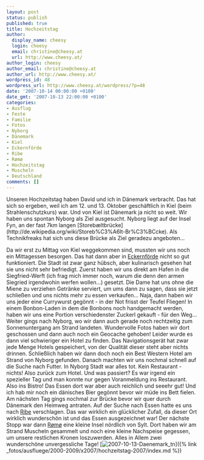 ```yaml
---
layout: post
status: publish
published: true
title: Hochzeitstag
author:
  display_name: cheesy
  login: cheesy
  email: christine@cheesy.at
  url: http://www.cheesy.at/
author_login: cheesy
author_email: christine@cheesy.at
author_url: http://www.cheesy.at/
wordpress_id: 48
wordpress_url: http://www.cheesy.at/wordpress/?p=48
date: '2007-10-14 00:00:00 +0100'
date_gmt: '2007-10-13 22:00:00 +0100'
categories:
- Ausflug
- Feste
- Familie
- Fotos
- Nyborg
- Dänemark
- Kiel
- Eckernförde
- Ribe
- Rømø
- Hochzeitstag
- Muscheln
- Deutschland
comments: []
---
```

<!--:de--><!-- 4051-->Unseren Hochzeitstag haben David und ich in Dänemark verbracht. Das hat sich so ergeben, weil ich am 12. und 13. Oktober geschäftlich in Kiel (beim Strahlenschutzkurs) war. Und von Kiel ist Dänemark ja nicht so weit. Wir haben uns spontan Nyborg als Ziel ausgesucht. Nyborg liegt auf der Insel Fyn, an der fast 7km langen [Storebæltbrücke](http://de.wikipedia.org/wiki/Storeb%C3%A6lt-Br%C3%BCcke). Als Technikfreaks hat sich uns diese Brücke als Ziel geradezu angeboten...
Da wir erst zu Mittag von Kiel weggekommen sind, mussten wir uns noch ein Mittagessen besorgen. Das hat dann aber in [Eckernförde](http://de.wikipedia.org/wiki/Eckernf%C3%B6rde) nicht so gut funktioniert. Die Stadt ist zwar ganz hübsch, aber kulinarisch gesehen hat sie uns nicht sehr befriedigt. Zuerst haben wir uns direkt am Hafen in die Siegfried-Werft (ich frag mich immer noch, warum die denn den armen Siegried irgendwohin werfen wollen...) gesetzt. Die Dame hat uns ohne die Miene zu verziehen Getränke serviert, um ums dann zu sagen, dass sie jetzt schließen und uns nichts mehr zu essen verkaufen... Naja, dann haben wir uns jeder eine Currywurst gegönnt - in der Not frisst der Teufel Fliegen! In einem Bonbon-Laden in dem die Bonbons noch handgemacht werden, haben wir uns eine Portion verschiedenster Zuckerl gekauft - für den Weg...
Weiter gings nach Nyborg, wo wir dann auch gerade noch rechtzeitig zum Sonnenuntergang am Strand landeten. Wundervolle Fotos haben wir dort geschossen und dann auch noch ein Geocache gehoben!
Leider wurde es dann viel schwieriger ein Hotel zu finden. Das Navigationsgerät hat zwar jede Menge Hotels gespeichert, von der Qualität dieser steht aber nichts drinnen. Schließlich haben wir dann doch noch ein Best Western Hotel am Strand von Nyborg gefunden. Danach machten wir uns nochmal schnell auf die Suche nach Futter. In Nyborg Stadt war alles tot. Kein Restaurant - nichts! Also zurück zum Hotel. Und was passiert? Es war irgend ein spezieller Tag und man konnte nur gegen Voranmeldung ins Restaurant. Also ins Bistro! Das Essen dort war aber auch reichlich und seeehr gut! Und ich hab mir noch ein dänisches Bier gegönnt bevor wir müde ins Bett fielen.
Am nächsten Tag gings nochmal zur Brücke bevor wir quer durch Dänemark den Heimweg antraten. Auf der Suche nach Essen hatte es uns nach [Ribe](http://de.wikipedia.org/wiki/Ribe) verschlagen. Das war wirklich ein glücklicher Zufall, da dieser Ort wirklich wunderschön ist und das Essen ausgezeichnet war!
Der nächste Stopp war dann [Rømø](http://de.wikipedia.org/wiki/Romo) eine kleine Insel nördlich von Sylt. Dort haben wir am Strand Muscheln gesammelt und noch eine kleine Nachspeise gegessen, um unsere restlichen Kronen loszuwerden.
Alles in Allem zwei wunderschöne unvergessliche Tage!
[![](http://www.cheesy.at/wp-content/uploads/2007/10/hochzeitstag/2007-10-13-Daenemark_tn.jpg "2007-10-13-Daenemark\_tn")]({% link _fotos/ausfluege/2000-2009/x2007/hochzeitstag-2007/index.md %})
